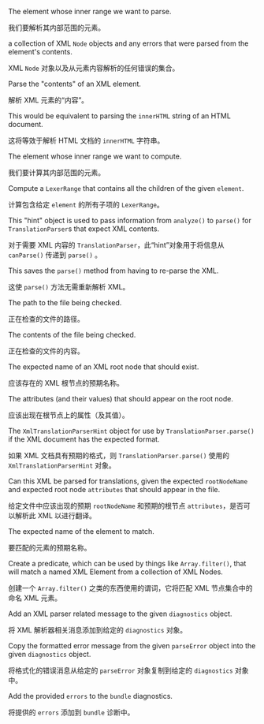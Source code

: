 The element whose inner range we want to parse.

我们要解析其内部范围的元素。

a collection of XML `Node` objects and any errors that were parsed from the element's
    contents.

XML `Node` 对象以及从元素内容解析的任何错误的集合。

Parse the "contents" of an XML element.

解析 XML 元素的“内容”。

This would be equivalent to parsing the `innerHTML` string of an HTML document.

这将等效于解析 HTML 文档的 `innerHTML` 字符串。

The element whose inner range we want to compute.

我们要计算其内部范围的元素。

Compute a `LexerRange` that contains all the children of the given `element`.

计算包含给定 `element` 的所有子项的 `LexerRange`。

This "hint" object is used to pass information from `analyze()` to `parse()` for
`TranslationParser`s that expect XML contents.

对于需要 XML 内容的 `TranslationParser`，此“hint”对象用于将信息从 `canParse()` 传递到 `parse()`
。

This saves the `parse()` method from having to re-parse the XML.

这使 `parse()` 方法无需重新解析 XML。

The path to the file being checked.

正在检查的文件的路径。

The contents of the file being checked.

正在检查的文件的内容。

The expected name of an XML root node that should exist.

应该存在的 XML 根节点的预期名称。

The attributes \(and their values\) that should appear on the root node.

应该出现在根节点上的属性（及其值）。

The `XmlTranslationParserHint` object for use by `TranslationParser.parse()` if the XML
document has the expected format.

如果 XML 文档具有预期的格式，则 `TranslationParser.parse()` 使用的 `XmlTranslationParserHint`
对象。

Can this XML be parsed for translations, given the expected `rootNodeName` and expected root node
`attributes` that should appear in the file.

给定文件中应该出现的预期 `rootNodeName` 和预期的根节点 `attributes`，是否可以解析此 XML
以进行翻译。

The expected name of the element to match.

要匹配的元素的预期名称。

Create a predicate, which can be used by things like `Array.filter()`, that will match a named
XML Element from a collection of XML Nodes.

创建一个 `Array.filter()` 之类的东西使用的谓词，它将匹配 XML 节点集合中的命名 XML 元素。

Add an XML parser related message to the given `diagnostics` object.

将 XML 解析器相关消息添加到给定的 `diagnostics` 对象。

Copy the formatted error message from the given `parseError` object into the given `diagnostics`
object.

将格式化的错误消息从给定的 `parseError` 对象复制到给定的 `diagnostics` 对象中。

Add the provided `errors` to the `bundle` diagnostics.

将提供的 `errors` 添加到 `bundle` 诊断中。